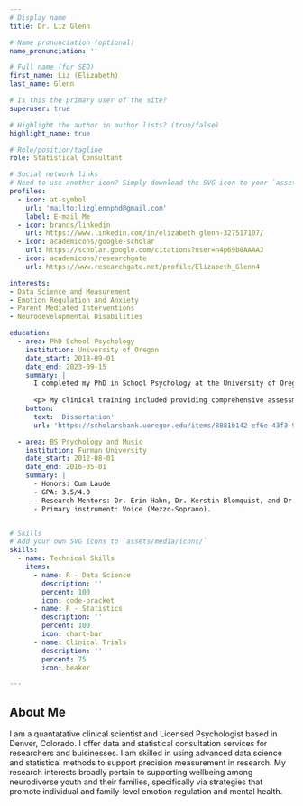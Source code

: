 ```yaml
---
# Display name
title: Dr. Liz Glenn

# Name pronunciation (optional)
name_pronunciation: ''

# Full name (for SEO)
first_name: Liz (Elizabeth)
last_name: Glenn

# Is this the primary user of the site?
superuser: true

# Highlight the author in author lists? (true/false)
highlight_name: true

# Role/position/tagline
role: Statistical Consultant

# Social network links
# Need to use another icon? Simply download the SVG icon to your `assets/media/icons/` folder.
profiles:
  - icon: at-symbol
    url: 'mailto:lizglennphd@gmail.com'
    label: E-mail Me
  - icon: brands/linkedin
    url: https://www.linkedin.com/in/elizabeth-glenn-327517107/
  - icon: academicons/google-scholar
    url: https://scholar.google.com/citations?user=n4p69b8AAAAJ
  - icon: academicons/researchgate
    url: https://www.researchgate.net/profile/Elizabeth_Glenn4

interests:
- Data Science and Measurement
- Emotion Regulation and Anxiety
- Parent Mediated Interventions
- Neurodevelopmental Disabilities

education:
  - area: PhD School Psychology
    institution: University of Oregon
    date_start: 2018-09-01
    date_end: 2023-09-15
    summary: |
      I completed my PhD in School Psychology at the University of Oregon (APA-accredited). My graduate advisors were Dr. Laura Lee McIntyre and Dr. Nicole Guiliani. My dissertation focused on how parent-child emotion regulation processes dictate parent and child mental health in preschoolers with developmental delays. 
      
      <p> My clinical training included providing comprehensive assessments across school and clinic settings, and providing evidence-based therapy in a range of settings (clinics, community programs, telehealth, schools) and populations (foster parents, neurodivergent individuals, LGBTQ+ teens). </p>
    button:
      text: 'Dissertation'
      url: 'https://scholarsbank.uoregon.edu/items/8881b142-ef6e-43f3-9ab8-7f1fba7f51cb'

  - area: BS Psychology and Music
    institution: Furman University
    date_start: 2012-08-01
    date_end: 2016-05-01
    summary: |
      - Honors: Cum Laude
      - GPA: 3.5/4.0
      - Research Mentors: Dr. Erin Hahn, Dr. Kerstin Blomquist, and Dr. Cinnamon Stetler. 
      - Primary instrument: Voice (Mezzo-Soprano).


# Skills
# Add your own SVG icons to `assets/media/icons/`
skills:
  - name: Technical Skills
    items:
      - name: R - Data Science
        description: ''
        percent: 100
        icon: code-bracket
      - name: R - Statistics
        description: ''
        percent: 100
        icon: chart-bar
      - name: Clinical Trials
        description: ''
        percent: 75
        icon: beaker

---
```


## About Me

 I am a quantatative clinical scientist and Licensed Psychologist based in Denver, Colorado. I offer data and statistical consultation services for researchers and buisinesses. I am skilled in using advanced data science and statistical methods to support precision measurement in research. My research interests broadly pertain to supporting wellbeing among neurodiverse youth and their families, specifically via strategies that promote individual and family-level emotion regulation and mental health. 
